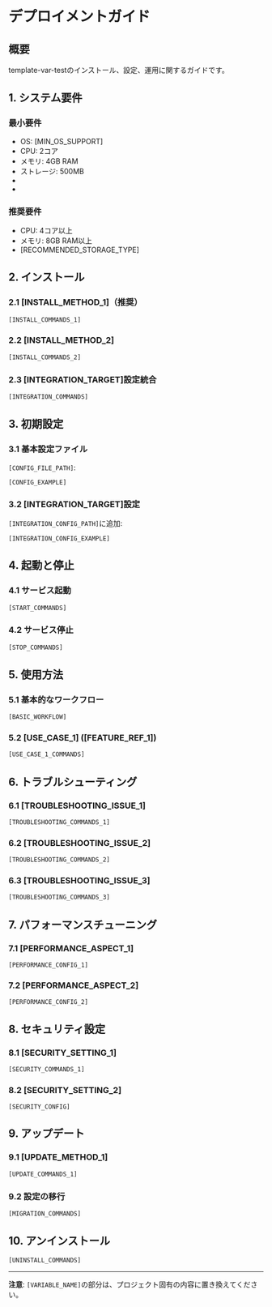 # デプロイメントガイド

## 概要

template-var-testのインストール、設定、運用に関するガイドです。

## 1. システム要件

### 最小要件
- OS: [MIN_OS_SUPPORT]
- CPU: 2コア
- メモリ: 4GB RAM
- ストレージ: 500MB
- [DEPENDENCY_1]: [MIN_VERSION_1]
- [DEPENDENCY_2]: [MIN_VERSION_2]

### 推奨要件
- CPU: 4コア以上
- メモリ: 8GB RAM以上
- [RECOMMENDED_STORAGE_TYPE]

## 2. インストール

### 2.1 [INSTALL_METHOD_1]（推奨）

```bash
[INSTALL_COMMANDS_1]
```

### 2.2 [INSTALL_METHOD_2]

```bash
[INSTALL_COMMANDS_2]
```

### 2.3 [INTEGRATION_TARGET]設定統合

```bash
[INTEGRATION_COMMANDS]
```

## 3. 初期設定

### 3.1 基本設定ファイル

`[CONFIG_FILE_PATH]`:
```[CONFIG_FORMAT]
[CONFIG_EXAMPLE]
```

### 3.2 [INTEGRATION_TARGET]設定

`[INTEGRATION_CONFIG_PATH]`に追加:
```[INTEGRATION_LANGUAGE]
[INTEGRATION_CONFIG_EXAMPLE]
```

## 4. 起動と停止

### 4.1 サービス起動

```bash
[START_COMMANDS]
```

### 4.2 サービス停止

```bash
[STOP_COMMANDS]
```

## 5. 使用方法

### 5.1 基本的なワークフロー

```bash
[BASIC_WORKFLOW]
```

### 5.2 [USE_CASE_1] ([FEATURE_REF_1])

```bash
[USE_CASE_1_COMMANDS]
```

## 6. トラブルシューティング

### 6.1 [TROUBLESHOOTING_ISSUE_1]

```bash
[TROUBLESHOOTING_COMMANDS_1]
```

### 6.2 [TROUBLESHOOTING_ISSUE_2]

```bash
[TROUBLESHOOTING_COMMANDS_2]
```

### 6.3 [TROUBLESHOOTING_ISSUE_3]

```bash
[TROUBLESHOOTING_COMMANDS_3]
```

## 7. パフォーマンスチューニング

### 7.1 [PERFORMANCE_ASPECT_1]

```[CONFIG_FORMAT]
[PERFORMANCE_CONFIG_1]
```

### 7.2 [PERFORMANCE_ASPECT_2]

```[CONFIG_FORMAT]
[PERFORMANCE_CONFIG_2]
```

## 8. セキュリティ設定

### 8.1 [SECURITY_SETTING_1]

```bash
[SECURITY_COMMANDS_1]
```

### 8.2 [SECURITY_SETTING_2]

```[CONFIG_FORMAT]
[SECURITY_CONFIG]
```

## 9. アップデート

### 9.1 [UPDATE_METHOD_1]

```bash
[UPDATE_COMMANDS_1]
```

### 9.2 設定の移行

```bash
[MIGRATION_COMMANDS]
```

## 10. アンインストール

```bash
[UNINSTALL_COMMANDS]
```

---

**注意**: `[VARIABLE_NAME]`の部分は、プロジェクト固有の内容に置き換えてください。